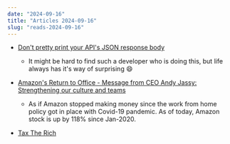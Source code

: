```yaml
---
date: "2024-09-16"
title: "Articles 2024-09-16"
slug: "reads-2024-09-16"
---
```




* [Don't pretty print your API's JSON response body][1]
  * It might be hard to find such a developer who is doing this, but life always has it's way of surprising 😄

* [Amazon's Return to Office - Message from CEO Andy Jassy: Strengthening our culture and teams][2]
  * As if Amazon stopped making money since the work from home policy got in place with Covid-19 pandemic. As of today, Amazon stock is up by 118% since Jan-2020.

* [Tax The Rich][3]



  [1]: https://www.jvt.me/posts/2024/09/16/api-pretty/
  [2]: https://www.aboutamazon.com/news/company-news/ceo-andy-jassy-latest-update-on-amazon-return-to-office-manager-team-ratio
  [3]: https://www.tax-the-rich.eu/home#info
